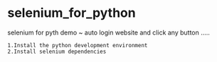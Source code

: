 # selenium_for_python
selenium for pyth demo ~
auto login website and click any button .....

```
1.Install the python development environment
2.Install selenium dependencies
```
